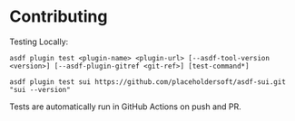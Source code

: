 # Contributing

Testing Locally:

```shell
asdf plugin test <plugin-name> <plugin-url> [--asdf-tool-version <version>] [--asdf-plugin-gitref <git-ref>] [test-command*]

asdf plugin test sui https://github.com/placeholdersoft/asdf-sui.git "sui --version"
```

Tests are automatically run in GitHub Actions on push and PR.
